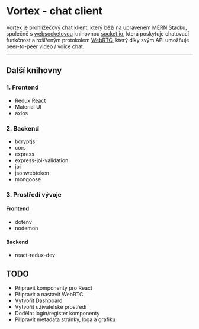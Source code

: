 # Vortex - chat client
Vortex je prohlížečový chat klient, který běží na upraveném [MERN Stacku](https://www.mongodb.com/mern-stack), společně s [websocketovou](https://en.wikipedia.org/wiki/WebSocket) knihovnou [socket.io](https://socket.io/), která poskytuje chatovací funkčnost a rošířeným protokolem [WebRTC](https://webrtc.org/), který díky svým API umožňuje peer-to-peer video / voice chat. 
***
## Další knihovny 

### 1. Frontend
+ Redux React
+ Material UI
+ axios

### 2. Backend
+ bcryptjs
+ cors
+ express
+ express-joi-validation
+ joi
+ jsonwebtoken
+ mongoose

### 3. Prostředí vývoje
#### Frontend
+ dotenv
+ nodemon
#### Backend
+ react-redux-dev
## TODO

- Připravit komponenty pro React 
- Připravit a nastavit WebRTC
- Vytvořit Dashboard
- Vytvořit uživatelské prostředí
- Dodělat login/register komponenty
- Připravit metadata stránky, loga a grafiku
